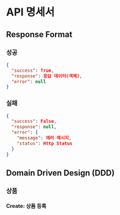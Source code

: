# API 명세서
## Response Format
### 성공
```json
{
  "success": True,
  "response": 응답 데이터(객체),
  "error": null
}
```

### 실패
```json
{
  "success": False,
  "response": null,
  "error": {
    "message": 에러 메시지,
    "status": Http Status
  }
}
```

## Domain Driven Design (DDD)
### 상품
#### Create: 상품 등록




